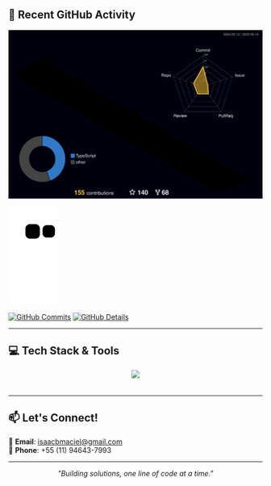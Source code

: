 ## 🚀 Recent GitHub Activity

![Status](./profile-3d-contrib/profile-night-rainbow.svg)

![Snake animation](https://github.com/bisaacm1/bisaacm1/blob/output/github-contribution-grid-snake.svg)

[![GitHub Commits](http://github-profile-summary-cards.vercel.app/api/cards/productive-time?username=bisaacm1&theme=dracula&utcOffset=-3)](https://github.com/vn7n24fzkq/github-profile-summary-cards) [![GitHub Details](http://github-profile-summary-cards.vercel.app/api/cards/profile-details?username=bisaacm1&theme=dracula)](https://github.com/vn7n24fzkq/github-profile-summary-cards)

</div>

---

## 💻 Tech Stack & Tools

  <div align="center" >
    <div align="center">
      <img src="https://skillicons.dev/icons?i=java,spring,nodejs,angular,ts,azure,jest,mongodb,mysql,git,github,vscode,docker,kubernetes,aws,flutter,dart,firebase,androidstudio,bitbucket,css,html,idea,vscode," />
    </div>
    <br />
  </div>

---

## 📫 Let's Connect!

📧 **Email**: isaacbmaciel@gmail.com  
📱 **Phone**: +55 (11) 94643-7993

---

<p align="center">
  <em>"Building solutions, one line of code at a time."</em>
</p>
